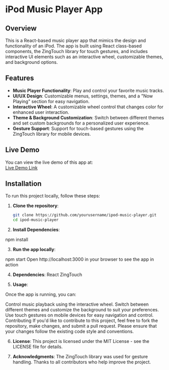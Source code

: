 # iPod Music Player App

## Overview
This is a React-based music player app that mimics the design and functionality of an iPod. The app is built using React class-based components, the ZingTouch library for touch gestures, and includes interactive UI elements such as an interactive wheel, customizable themes, and background options.

## Features
- **Music Player Functionality**: Play and control your favorite music tracks.
- **UI/UX Design**: Customizable menus, settings, themes, and a "Now Playing" section for easy navigation.
- **Interactive Wheel**: A customizable wheel control that changes color for enhanced user interaction.
- **Theme & Background Customization**: Switch between different themes and set custom backgrounds for a personalized user experience.
- **Gesture Support**: Support for touch-based gestures using the ZingTouch library for mobile devices.

## Live Demo
You can view the live demo of this app at:  
[Live Demo Link](https://i-pod-app-on-react.vercel.app/) 

## Installation
To run this project locally, follow these steps:

1. **Clone the repository**:
   ```bash
   git clone https://github.com/yourusername/ipod-music-player.git
   cd ipod-music-player
   
2. **Install Dependencies**:
   
npm install

3. **Run the app locally**:

npm start
Open http://localhost:3000 in your browser to see the app in action

4. **Dependencies**:
React
ZingTouch

5. **Usage**:

Once the app is running, you can:

Control music playback using the interactive wheel.
Switch between different themes and customize the background to suit your preferences.
Use touch gestures on mobile devices for easy navigation and control.
Contributing
If you'd like to contribute to this project, feel free to fork the repository, make changes, and submit a pull request. Please ensure that your changes follow the existing code style and conventions.

6. **License**:
This project is licensed under the MIT License - see the LICENSE file for details.

7. **Acknowledgments**:
The ZingTouch library was used for gesture handling.
Thanks to all contributors who help improve the project.
